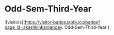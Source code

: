 # Odd-Sem-Third-Year

![visitors](https://visitor-badge.laobi.icu/badge?page_id=akashkinkarpandey.
Odd-Sem-Third-Year
)
